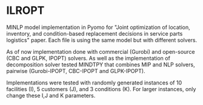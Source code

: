 # ILROPT
MINLP model implementation in Pyomo for "Joint optimization of location, inventory, and condition-based replacement decisions in service parts logistics" paper. Each file is using the same model but with different solvers.

As of now implementation done with commercial (Gurobi) and open-source (CBC and GLPK, IPOPT) solvers. As well as the implementation of decomposition solver tested MINDTPY that combines MIP and NLP solvers, pairwise (Gurobi-IPOPT, CBC-IPOPT and GLPK-IPOPT). 

Implementations were tested with randomly generated instances of 10 facilities (I), 5 customers (J), and 3 conditions (K). For larger instances, only change these I,J and K parameters. 
